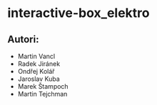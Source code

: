 # interactive-box_elektro



## Autori:
* Martin Vancl 
* Radek Jiránek 
* Ondřej Kolář
* Jaroslav Kuba
* Marek Štampoch
* Martin Tejchman


